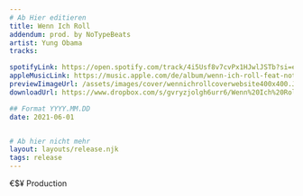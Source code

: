 ```yaml
---
# Ab Hier editieren
title: Wenn Ich Roll
addendum: prod. by NoTypeBeats
artist: Yung Obama 
tracks:

spotifyLink: https://open.spotify.com/track/4i5Usf8v7cvPx1HJwlJSTb?si=e99d2ea6d32a4e94
appleMusicLink: https://music.apple.com/de/album/wenn-ich-roll-feat-notypebeats-%E2%82%AC%24%C2%A5-single/1580566493
previewIimageUrl: /assets/images/cover/wennichrollcoverwebsite400x400.JPG
downloadUrl: https://www.dropbox.com/s/gvryzjolgh6urr6/Wenn%20Ich%20Roll.mp3?dl=0

## Format YYYY.MM.DD
date: 2021-06-01


# Ab hier nicht mehr
layout: layouts/release.njk
tags: release
---
```


€$¥ Production